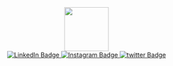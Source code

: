 <div id="header" align="center">
  <img src="https://media.giphy.com/media/M9gbBd9nbDrOTu1Mqx/giphy.gif" width="100"/>
<div id="badges">
  <a href="https://www.linkedin.com/in/ubed-shaikh">
    <img src="https://img.shields.io/badge/LinkedIn-blue?style=for-the-badge&logo=linkedin&logoColor=white" alt="LinkedIn Badge"/>
  </a>
  <a href="https://instagram.com/__ubed_shaikh__?igshid=MGNiNDI5ZTU=">
    <img src="https://img.shields.io/badge/Instagarm-red?style=for-the-badge&logo=instagram&logoColor=white" alt="Instagram Badge"/>
  </a>
  <a href="https://twitter.com/_ubed_shaikh_">
    <img src="https://img.shields.io/badge/Twitter-blue?style=for-the-badge&logo=twitter&logoColor=white" alt="twitter Badge"/>
  </a>
</div>
